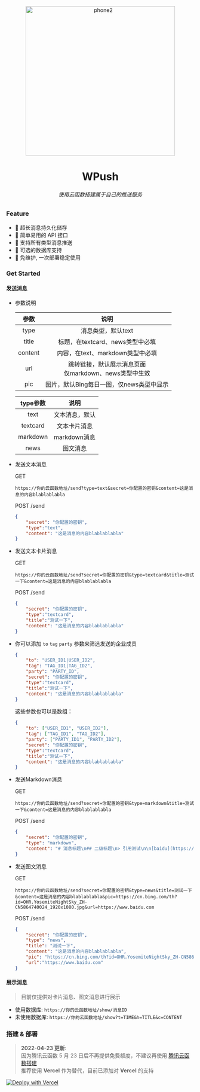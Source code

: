 <div align=center><img src="docs/phone.jpg" width="400" alt="phone2"/></div>

<h1 align="center">WPush</h1>
<h6 align="center">使用云函数搭建属于自己的推送服务</h6>


### Feature
- :tada: 超长消息持久化储存  
- :tada: 简单易用的 API 接口  
- :tada: 支持所有类型消息推送  
- :tada: 可选的数据库支持  
- :tada: 免维护, 一次部署稳定使用

### Get Started
#### 发送消息
- 参数说明

  |  参数   |                           说明                           |
  | :-----: | :------------------------------------------------------: |
  |  type   |                    消息类型，默认text                    |
  |  title  |             标题，在textcard、news类型中必填             |
  | content |             内容，在text、markdown类型中必填             |
  |   url   | 跳转链接，默认展示消息页面<br>仅markdown、news类型中生效 |
  |   pic   |         图片，默认Bing每日一图，仅news类型中显示         |

  | type参数 |      说明      |
  | :------: | :------------: |
  |   text   | 文本消息，默认 |
  | textcard |  文本卡片消息  |
  | markdown |  markdown消息  |
  |   news   |    图文消息    |
  
- 发送文本消息

  GET

  ```
  https://你的云函数地址/send?type=text&secret=你配置的密钥&content=这是消息的内容blablablabla
  ```
  
  POST /send

  ```json
  {
      "secret": "你配置的密钥",
      "type":"text",
      "content": "这是消息的内容blablablabla"
  }
  ```
  
  
  
- 发送文本卡片消息  

  GET

  ```
  https://你的云函数地址/send?secret=你配置的密钥&type=textcard&title=测试一下&content=这是消息的内容blablablabla
  ```

  POST /send

  ```json
  {
      "secret": "你配置的密钥",
      "type":"textcard",
      "title":"测试一下",
      "content": "这是消息的内容blablablabla"
  }
  ```

- 你可以添加 `to` `tag` `party` 参数来筛选发送的企业成员

  ```json
  {
      "to": "USER_ID1|USER_ID2",
      "tag": "TAG_ID1|TAG_ID2",
      "party": "PARTY_ID",
      "secret": "你配置的密钥",
      "type":"textcard",
      "title":"测试一下",
      "content": "这是消息的内容blablablabla"
  }
  ```

  这些参数也可以是数组：

  ```json
  {
      "to": ["USER_ID1", "USER_ID2"],
      "tag": ["TAG_ID1", "TAG_ID2"],
      "party": ["PARTY_ID1", "PARTY_ID2"],
      "secret": "你配置的密钥",
      "type":"textcard",
      "title":"测试一下",
      "content": "这是消息的内容blablablabla"
  }
  ```

  

- 发送Markdown消息

  GET

  ```
  https://你的云函数地址/send?secret=你配置的密钥&type=markdown&title=测试一下&content=这是消息的内容blablablabla
  ```

  POST /send
  
  ```json
  {
      "secret": "你配置的密钥",
      "type": "markdown",
      "content": "# 消息标题\n## 二级标题\n> 引用测试\n\n[baidu](https://baidu.com)"
  }
  ```
  
  

- 发送图文消息

  GET

  ```
  https://你的云函数地址/send?secret=你配置的密钥&type=news&title=测试一下&content=这是消息的内容blablablabla&pic=https://cn.bing.com/th?id=OHR.YosemiteNightSky_ZH-CN5864740024_1920x1080.jpg&url=https://www.baidu.com
  ```

  POST /send

  ```json
  {
      "secret": "你配置的密钥",
      "type": "news",
      "title": "测试一下",
      "content": "这是消息的内容blablablabla",
      "pic": "https://cn.bing.com/th?id=OHR.YosemiteNightSky_ZH-CN5864740024_1920x1080.jpg",
      "url":"https://www.baidu.com"
  }
  ```

  

#### 展示消息
> 目前仅提供对卡片消息、图文消息进行展示 

- 使用数据库: `https://你的云函数地址/show/消息ID`
- 未使用数据库: `https://你的云函数地址/show?t=TIME&h=TITLE&c=CONTENT`


### 搭建 & 部署
> **2022-04-23 更新**:  
> 因为腾讯云函数 5 月 23 日后不再提供免费额度，不建议再使用 [腾讯云函数搭建](docs/scf.md)  
> 推荐使用 **Vercel** 作为替代，目前已添加对 **Vercel** 的支持

[![Deploy with Vercel](https://vercel.com/button)](https://vercel.com/new/clone?repository-url=https%3A%2F%2Fgithub.com%2Fhyunel%2Fwpush&env=SYS_URL,API_SECRET,CORP_ID,CORP_SECRET,AGENT_ID&envDescription=Configuration%20needed%20for%20WPush&envLink=https%3A%2F%2Fgithub.com%2Fhyunel%2Fwpush%2Fblob%2Fmaster%2Fconfig.py&project-name=wpush&repo-name=wpush)